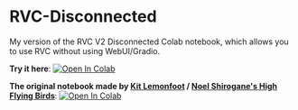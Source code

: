 # RVC-Disconnected
My version of the RVC V2 Disconnected Colab notebook, which allows you to use RVC without using WebUI/Gradio.

**Try it here**:
<a target="_blank" href="https://colab.research.google.com/github/MedicDoesStuff/RVC-Disconnected/blob/main/RVC_Disconnected.ipynb">
  <img src="https://colab.research.google.com/assets/colab-badge.svg" alt="Open In Colab"/>
</a>

**The original notebook made by [Kit Lemonfoot](https://huggingface.co/Kit-Lemonfoot) / [Noel Shirogane's High Flying Birds](https://www.youtube.com/@NoelShiroganesHighFlyingBirds)**: 
<a target="_blank" href="https://colab.research.google.com/drive/1XIPCP9ken63S7M6b5ui1b36Cs17sP-NS#scrollTo=Q7JhsK5oYByc">
  <img src="https://colab.research.google.com/assets/colab-badge.svg" alt="Open In Colab"/>
</a>
